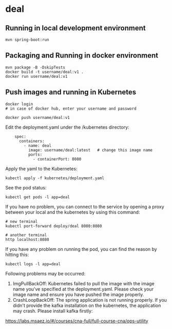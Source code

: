 # deal

## Running in local development environment

```
mvn spring-boot:run
```

## Packaging and Running in docker environment

```
mvn package -B -DskipTests
docker build -t username/deal:v1 .
docker run username/deal:v1
```

## Push images and running in Kubernetes

```
docker login 
# in case of docker hub, enter your username and password

docker push username/deal:v1
```

Edit the deployment.yaml under the /kubernetes directory:
```
    spec:
      containers:
        - name: deal
          image: username/deal:latest   # change this image name
          ports:
            - containerPort: 8080

```

Apply the yaml to the Kubernetes:
```
kubectl apply -f kubernetes/deployment.yaml
```

See the pod status:
```
kubectl get pods -l app=deal
```

If you have no problem, you can connect to the service by opening a proxy between your local and the kubernetes by using this command:
```
# new terminal
kubectl port-forward deploy/deal 8080:8080

# another terminal
http localhost:8080
```

If you have any problem on running the pod, you can find the reason by hitting this:
```
kubectl logs -l app=deal
```

Following problems may be occurred:

1. ImgPullBackOff:  Kubernetes failed to pull the image with the image name you've specified at the deployment.yaml. Please check your image name and ensure you have pushed the image properly.
1. CrashLoopBackOff: The spring application is not running properly. If you didn't provide the kafka installation on the kubernetes, the application may crash. Please install kafka firstly:

https://labs.msaez.io/#/courses/cna-full/full-course-cna/ops-utility


